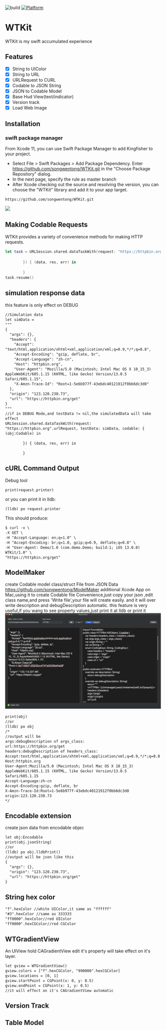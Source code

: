 ![build](https://github.com/songwentong/WTKit/workflows/build/badge.svg?branch=master)
[![Platform](https://img.shields.io/cocoapods/p/Alamofire.svg?style=flat)](https://alamofire.github.io/Alamofire)

# WTKit

WTKit is my swift accumulated experience
## Features
- [x] String to UIColor
- [x] String to URL
- [x] URLRequest to CURL
- [x] Codable to JSON String
- [x] JSON to Codable Model
- [x] Base Hud View(text/indicator)
- [x] Version track
- [x] Load Web Image
## Installation
### swift package manager
From Xcode 11, you can use Swift Package Manager to add Kingfisher to your project.
 - Select File > Swift Packages > Add Package Dependency. Enter https://github.com/songwentong/WTKit.git in the "Choose Package Repository" dialog.
 - In the next page, specify the  rule as master branch
 - After Xcode checking out the source and resolving the version, you can choose the "WTKit" library and add it to your app target.
```
https://github.com/songwentong/WTKit.git
```
![](https://github.com/songwentong/WTKit/blob/master/images/swiftPackage.png)

## Making Codable Requests
WTKit provides a variety of convenience methods for making HTTP requests.

```swift
let task = URLSession.shared.dataTaskWith(request: "https://httpbin.org/get".urlRequest, codable: { (model:Codable) in

        }) { (data, res, err) in

        }
task.resume()
```

## simulation response data

this feature is only effect on DEBUG
```
//Simulation data
let simData =
"""
{
  "args": {},
  "headers": {
    "Accept": "text/html,application/xhtml+xml,application/xml;q=0.9,*/*;q=0.8",
    "Accept-Encoding": "gzip, deflate, br",
    "Accept-Language": "zh-cn",
    "Host": "httpbin.org",
    "User-Agent": "Mozilla/5.0 (Macintosh; Intel Mac OS X 10_15_3) AppleWebKit/605.1.15 (KHTML, like Gecko) Version/13.0.5 Safari/605.1.15",
    "X-Amzn-Trace-Id": "Root=1-5e6b977f-43ebdc40121912f0bb6dc3d0"
  },
  "origin": "123.120.230.73",
  "url": "https://httpbin.org/get"
}
"""
//if in DEBUG Mode,and testData != nil,the simulatedData will take effect
URLSession.shared.dataTaskWith(request: "https://httpbin.org".urlRequest, testData: simData, codable: { (obj:Codable) in

        }) { (data, res, err) in

        }

```

## cURL Command Output

Debug tool
```
print(request.printer)
```
or you can print it in lldb:

```
(lldb) po request.printer
```


This should produce:

```
$ curl -v \
-X GET \
-H "Accept-Language: en;q=1.0" \
-H "Accept-Encoding: br;q=1.0, gzip;q=0.9, deflate;q=0.8" \
-H "User-Agent: Demo/1.0 (com.demo.Demo; build:1; iOS 13.0.0) WTKit/1.0" \
"https://httpbin.org/get"
```

## ModelMaker

create Codable model class/struct File from JSON Data
https://github.com/songwentong/ModelMaker
additional Xcode App on Mac,using it to create Codable file Convenience,just copy your json ,edit class name,and press 'Write file',your file will create easily.
and it will over write description and debugDescription automatic. this feature is very useful,if you wang to see property values,just print it at lldb or print it
![](https://github.com/songwentong/WTKit/blob/master/images/modelMaker.png)

```
print(obj)
//or
(lldb) po obj
/*
//output will be
args:debugDescription of args_class:
url:https://httpbin.org/get
headers:debugDescription of headers_class:
Accept:text/html,application/xhtml+xml,application/xml;q=0.9,*/*;q=0.8
Host:httpbin.org
User-Agent:Mozilla/5.0 (Macintosh; Intel Mac OS X 10_15_3) AppleWebKit/605.1.15 (KHTML, like Gecko) Version/13.0.5 Safari/605.1.15
Accept-Language:zh-cn
Accept-Encoding:gzip, deflate, br
X-Amzn-Trace-Id:Root=1-5e6b977f-43ebdc40121912f0bb6dc3d0
origin:123.120.230.73
*/
```

## Encodable extension

create json data from encodable objec

```
let obj:Encodable
print(obj.jsonString)
//or
(lldb) po obj.lldbPrint()
//output will be json like this
{
  "args": {},
  "origin": "123.120.230.73",
  "url": "https://httpbin.org/get"
}

```

## String hex color

```
"f".hexColor //white UIColor,it same as "ffffff"
"#3".hexColor //same as 333333
"ff0000".hexColor//red UIColor
"ff0000".hexCGColor//red CGColor
```

## WTGradientView

An UIView hold CAGradientView edit it's property will take effect on it's layer.

```
let gview = WTGradientView()
gview.colors = ["f".hexCGColor, "990000".hexCGColor]
gview.locations = [0, 1]
gview.startPoint = CGPoint(x: 0, y: 0.5)
gview.endPoint = CGPoint(x: 1, y: 0.5)
//it will effect on it's CAGradientView automatic
```

## Version Track


## Table Model
